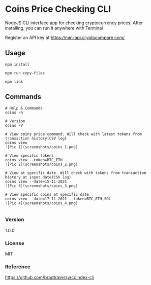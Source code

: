 # Coins Price Checking CLI

NodeJS CLI interface app for checking cryptocurrency prices. After installing, you can run it anywhere with Terminal

Register an API key at https://min-api.cryptocompare.com/

## Usage

```
npm install

npm run copy-files

npm link
```

## Commands

```
# Help & Commands
coins -h

# Version
coins -V

# View coins price command. Will check with latest tokens from transaction history(CSV log)
coins view
![Pic 1](screenshots/coins_1.png)

# View specific tokens
coins view --token=BTC,ETH
![Pic 2](screenshots/coins_2.png)

# View at specific date. Will check with tokens from transaction history at input date(CSV log)
coins view --date=15-11-2021
![Pic 3](screenshots/coins_3.png)

# View specific coins at specific date
coins view --date=17-11-2021 --token=BTC,ETH,SOL
![Pic 4](screenshots/coins_4.png)


```

### Version

1.0.0

### License

MIT

### Reference
https://github.com/bradtraversy/coindex-cli
